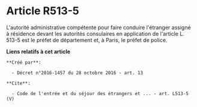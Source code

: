 # Article R513-5

L'autorité administrative compétente pour faire conduire l'étranger assigné à résidence devant les autorités consulaires en
application de l'article L. 513-5 est le préfet de département et, à Paris, le préfet de police.

**Liens relatifs à cet article**

	**Créé par**:

	  - Décret n°2016-1457 du 28 octobre 2016 - art. 13

	**Cite**:

	  - Code de l'entrée et du séjour des étrangers et ... - art. L513-5 (V)
